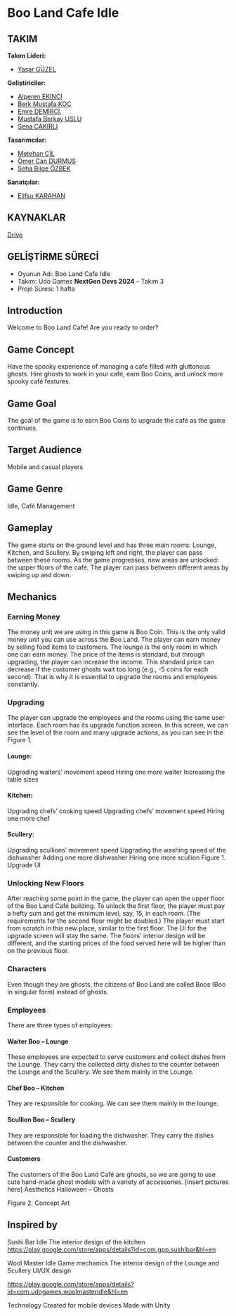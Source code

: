 # Boo Land Cafe Idle

## TAKIM
**Takım Lideri:**
* [Yaşar GÜZEL](https://www.linkedin.com/in/yasarguzel/)

**Geliştiriciler:**
* [Alperen EKİNCİ](https://www.linkedin.com/in/alperen-ekinci/)
* [Berk Mustafa KOÇ](https://www.linkedin.com/in/berk-mustafa-koç-5a0463253/)
* [Emre DEMİRCİ](https://www.linkedin.com/in/emre-demirci0/),
* [Mustafa Berkay USLU](https://www.linkedin.com/in/usluberkay/)
* [Sena ÇAKIRLI](https://www.linkedin.com/in/senacakirli/)

**Tasarımcılar:**
* [Metehan ÇİL](https://www.linkedin.com/in/metehancill/)
* [Ömer Can DURMUŞ](https://www.linkedin.com/in/ömer-can-durmuş-b87962199/)
* [Seha Bilge ÖZBEK](www.linkedin.com/in/seha-ozbek)

**Sanatçılar:**
* [Elifsu KARAHAN](https://www.linkedin.com/in/elifsu-karahan-8951a031a/)

## KAYNAKLAR
[Drive](https://drive.google.com/drive/folders/1JSrT11BQ-3ySIqz5u4s7Fx5fgxn2ge19)

## GELİŞTİRME SÜRECİ
- Oyunun Adı: Boo Land Cafe Idle
- Takım: Udo Games **NextGen Devs 2024** – Takım 3
- Proje Süresi: 1 hafta

## Introduction
Welcome to Boo Land Cafe! 
Are you ready to order?

## Game Concept
Have the spooky experience of managing a cafe filled with gluttonous ghosts. 
Hire ghosts to work in your café, earn Boo Coins, and unlock more spooky café features.

## Game Goal
The goal of the game is to earn Boo Coins to upgrade the café as the game continues. 

## Target Audience
Mobile and casual players

## Game Genre
Idle, Café Management

## Gameplay
The game starts on the ground level and has three main rooms: Lounge, Kitchen, and Scullery. By swiping left and right, the player can pass between these rooms. 
As the game progresses, new areas are unlocked: the upper floors of the café. The player can pass between different areas by swiping up and down.

## Mechanics

### Earning Money
The money unit we are using in this game is Boo Coin. This is the only valid money unit you can use across the Boo Land.
The player can earn money by selling food items to customers. The lounge is the only room in which one can earn money.
The price of the items is standard, but through upgrading, the player can increase the income.
This standard price can decrease if the customer ghosts wait too long (e.g., -5 coins for each second).
That is why it is essential to upgrade the rooms and employees constantly.

### Upgrading 
The player can upgrade the employees and the rooms using the same user interface. Each room has its upgrade function screen. In this screen, we can see the level of the room and many upgrade actions, as you can see in the Figure 1.

#### Lounge: 
Upgrading waiters’ movement speed
Hiring one more waiter
Increasing the table sizes 
#### Kitchen:
Upgrading chefs’ cooking speed
Upgrading chefs’ movement speed
Hiring one more chef
#### Scullery:
Upgrading scullions’ movement speed
Upgrading the washing speed of the dishwasher
Adding one more dishwasher
Hiring one more scullion
Figure 1. Upgrade UI

### Unlocking New Floors
After reaching some point in the game, the player can open the upper floor of the Boo Land Café building. To unlock the first floor, the player must pay a hefty sum and get the minimum level, say, 15, in each room. (The requirements for the second floor might be doubled.)
The player must start from scratch in this new place, similar to the first floor. The UI for the upgrade screen will stay the same. The floors' interior design will be different, and the starting prices of the food served here will be higher than on the previous floor.
### Characters
Even though they are ghosts, the citizens of Boo Land are called Boos (Boo in singular form) instead of ghosts.
### Employees
There are three types of employees: 
#### Waiter Boo – Lounge 
These employees are expected to serve customers and collect dishes from the Lounge. They carry the collected dirty dishes to the counter between the Lounge and the Scullery.  We see them mainly in the Lounge.

#### Chef Boo – Kitchen 
They are responsible for cooking. We can see them mainly in the lounge.

#### Scullion Boo – Scullery
They are responsible for loading the dishwasher. They carry the dishes between the counter and the dishwasher. 

#### Customers
The customers of the Boo Land Café are ghosts, so we are going to use cute hand-made ghost models with a variety of accessories. [insert pictures here]
Aesthetics
Halloween – Ghosts 

Figure 2. Concept Art
## Inspired by
Sushi Bar Idle
The interior design of the kitchen
https://play.google.com/store/apps/details?id=com.gpp.sushibar&hl=en

Wool Master Idle
Game mechanics
The interior design of the Lounge and Scullery
UI/UX design
 
https://play.google.com/store/apps/details?id=com.udogames.woolmasteridle&hl=en

Technology
Created for mobile devices
Made with Unity 
